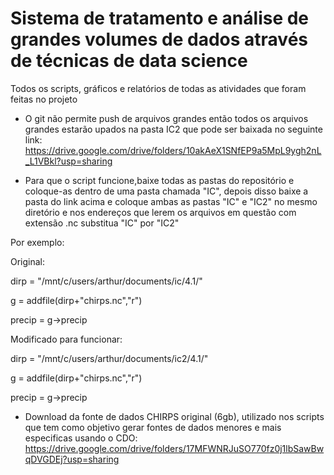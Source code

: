 # Sistema de tratamento e análise de grandes volumes de dados através de técnicas de data science
Todos os scripts, gráficos e relatórios de todas as atividades que foram feitas no projeto

 - O git não permite push de arquivos grandes então todos os arquivos grandes estarão upados na pasta IC2 que pode ser baixada no seguinte link: https://drive.google.com/drive/folders/10akAeX1SNfEP9a5MpL9ygh2nL_L1VBkl?usp=sharing
 
 - Para que o script funcione,baixe todas as pastas do repositório e coloque-as dentro de uma pasta chamada "IC", depois disso baixe a pasta do link acima e coloque ambas as pastas "IC" e "IC2" no mesmo diretório e nos endereços que lerem os arquivos em questão com extensão .nc substitua "IC" por "IC2"
 
 Por exemplo: 
 
Original: 

dirp = "/mnt/c/users/arthur/documents/ic/4.1/"

g = addfile(dirp+"chirps.nc","r")

precip = g->precip

Modificado para funcionar:

dirp = "/mnt/c/users/arthur/documents/ic2/4.1/"

g = addfile(dirp+"chirps.nc","r")

precip = g->precip

 - Download da fonte de dados CHIRPS original (6gb), utilizado nos scripts que tem como objetivo gerar fontes de dados menores e mais especificas usando o CDO: https://drive.google.com/drive/folders/17MFWNRJuSO770fz0j1lbSawBwqDVGDEj?usp=sharing
